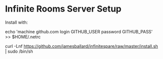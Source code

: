 Infinite Rooms Server Setup
====

Install with:

echo 'machine github.com login GITHUB_USER password GITHUB_PASS' >> $HOME/.netrc

curl -Lnf https://github.com/jamesballard/infinitespare/raw/master/install.sh | sudo /bin/sh

